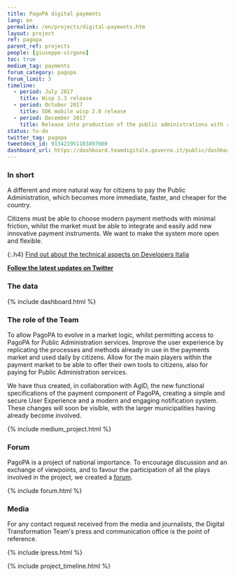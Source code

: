 ```yaml
---
title: PagoPA digital payments
lang: en
permalink: /en/projects/digital-payments.htm
layout: project
ref: pagopa
parent_ref: projects
people: [giuseppe-virgone]
toc: true
medium_tag: payments
forum_category: pagopa
forum_limit: 3
timeline:
  - period: July 2017
    title: Wisp 1.3 release
  - period: October 2017
    title: SDK mobile wisp 2.0 release
  - period: December 2017
    title: Release into production of the public administrations with regards to Wisp 2.0 and SDK mobile  
status: to-do
twitter_tag: pagopa
tweetdeck_id: 913421951103897600
dashboard_url: https://dashboard.teamdigitale.governo.it/public/dashboard/d88a8ece-75ed-4668-ab8c-3a6c8693b4af
---
```


### In short

A different and more natural way for citizens to pay the Public Administration, which becomes more immediate, faster, and cheaper for the country.

Citizens must be able to choose modern payment methods with minimal friction, whilst the market must be able to integrate and easily add new innovative payment instruments. We want to make the system more open and flexible.

{:.h4}
[Find out about the technical aspects on Developers Italia](https://developers.italia.it/it/pagopa/)

**[Follow the latest updates on Twitter](https://twitter.com/ITdigitalteam)**

### The data
{% include dashboard.html %}

### The role of the Team

To allow PagoPA to evolve in a market logic, whilst permitting access to PagoPA for Public Administration services.
Improve the user experience by replicating the processes and methods already in use in the payments market and used daily by citizens.
Allow for the main players within the payment market to be able to offer their own tools to citizens, also for paying for Public Administration services.

We have thus created, in collaboration with AgID, the new functional specifications of the payment component of PagoPA, creating a simple and secure User Experience and a modern and engaging notification system.
These changes will soon be visible, with the larger municipalities having already become involved.


{% include medium_project.html %}


### Forum
PagoPA is a project of national importance. To encourage discussion and an exchange of viewpoints, and to favour the participation of all the plays involved in the project, we created a [forum](https://forum.italia.it/c/pagopa).

{% include forum.html %}

### Media
For any contact request received from the media and journalists, the Digital Transformation Team's press and communication office is the point of reference.

{% include ipress.html %}
<div id="content-ipress" data-key="01e87bed-f52e-4d6d-af32-c4ea59fd300a" data-lang="en" data-size="100" data-tag="3"></div>
<script type="text/javascript" src="/js/ipress.js"></script>

{% include project_timeline.html %}
